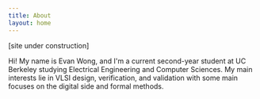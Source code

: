 ```yaml
---
title: About
layout: home
---
```


[site under construction]

Hi! My name is Evan Wong, and I'm a current second-year student at UC Berkeley studying Electrical Engineering and Computer Sciences. My main interests lie in VLSI design, verification, and validation with some main focuses on the digital side and formal methods.
